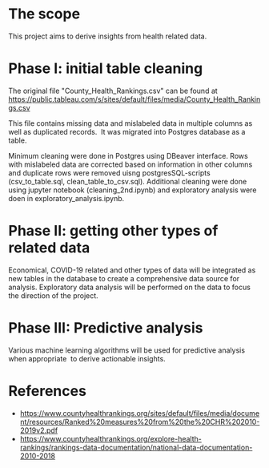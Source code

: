 # The scope

This project aims to derive insights from health related data. 

# Phase I: initial table cleaning

The original file "County_Health_Rankings.csv" can be found at https://public.tableau.com/s/sites/default/files/media/County_Health_Rankings.csv

This file contains missing data and mislabeled data in multiple columns as well as duplicated records.  It was migrated into Postgres database as a table. 

Minimum cleaning were done in Postgres using DBeaver interface.  Rows with mislabeled data are corrected based on information in other columns and duplicate rows were removed uisng postgresSQL-scripts (csv_to_table.sql, clean_table_to_csv.sql).  Additional cleaning were done using jupyter notebook (cleaning_2nd.ipynb) and exploratory analysis were doen in exploratory_analysis.ipynb.

# Phase II: getting other types of related data

Economical, COVID-19 related and other types of data will be integrated as new tables in the database to create a comprehensive data source for analysis.  Exploratory data analysis will be performed on the data to focus the direction of the project.

# Phase III: Predictive analysis

Various machine learning algorithms will be used for predictive analysis when appropriate  to derive actionable insights.

# References
- https://www.countyhealthrankings.org/sites/default/files/media/document/resources/Ranked%20measures%20from%20the%20CHR%202010-2019v2.pdf
- https://www.countyhealthrankings.org/explore-health-rankings/rankings-data-documentation/national-data-documentation-2010-2018
